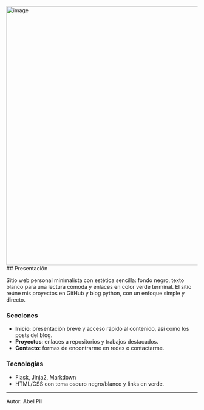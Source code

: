 <img width="1372" height="680" alt="image" src="https://github.com/user-attachments/assets/0f35f54c-f12d-4846-8982-5dc22a99415f" />
## Presentación

Sitio web personal minimalista con estética sencilla: fondo negro, texto blanco para una lectura cómoda y enlaces en color verde terminal. El sitio reúne mis proyectos en GitHub y blog python, con un enfoque simple y directo.

### Secciones
- **Inicio**: presentación breve y acceso rápido al contenido, así como los posts del blog.
- **Proyectos**: enlaces a repositorios y trabajos destacados.
- **Contacto**: formas de encontrarme en redes o contactarme.

### Tecnologías
- Flask, Jinja2, Markdown
- HTML/CSS con tema oscuro negro/blanco y links en verde.

---
Autor: Abel Pll
